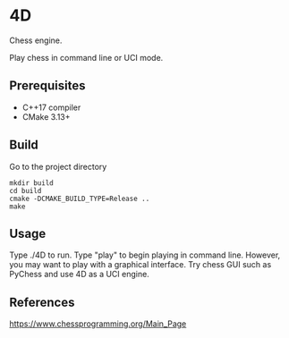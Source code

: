 # 4D
Chess engine.

Play chess in command line or UCI mode.

## Prerequisites
* C++17 compiler
* CMake 3.13+

## Build
Go to the project directory

    mkdir build
    cd build
    cmake -DCMAKE_BUILD_TYPE=Release ..
    make

## Usage
Type ./4D to run. Type "play" to begin playing in command line.
However, you may want to play with a graphical interface.
Try chess GUI such as PyChess and use 4D as a UCI engine.

## References
https://www.chessprogramming.org/Main_Page
